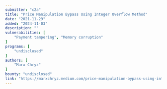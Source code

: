 ```yaml
---
submitter: "c2a"
title: "Price Manipulation Bypass Using Integer Overflow Method"
date: "2021-11-29"
added: "2024-11-03"
description: ""
vulnerabilities: [
    "Payment tampering", "Memory corruption"
]
programs: [
    "undisclosed"
]
authors: [
    "Marx Chryz"
]
bounty: "undisclosed"
link: "https://marxchryz.medium.com/price-manipulation-bypass-using-integer-overflow-method-36ff23ebe91d"
---
```





